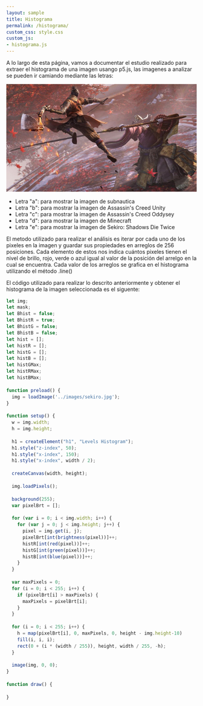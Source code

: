 ```yaml
---
layout: sample
title: Histograma
permalink: /histograma/
custom_css: style.css
custom_js:
- histograma.js
---
```

A lo largo de esta página, vamos a documentar el estudio realizado para extraer el histograma de una imagen usango p5.js, las imagenes a analizar se pueden ir camiando mediante las letras:

<img src="../images/sekiro.jpg" alt="hisgrama" class="center-image">

- Letra "a": para mostrar la imagen de subnautica
- Letra "b": para mostrar la imagen de Assassin's Creed Unity
- Letra "c": para mostrar la imagen de Assassin's Creed Oddysey
- Letra "d": para mostrar la imagen de Minecraft
- Letra "e": para mostrar la imagen de Sekiro: Shadows Die Twice

El metodo utilizado para realizar el análisis es iterar por cada uno de los pixeles en la imagen y guardar sus propiedades en arreglos de 256 posiciones. Cada elemento de estos nos indica cuántos pixeles tienen el nivel de brillo, 
rojo, verde o azul igual al valor de la posición del arrelgo en la cual se encuentra. Cada valor de los arreglos se grafica en el histograma utilizando el método .line()

El código utilizado para realizar lo descrito anteriormente y obtener el histograma de la imagen seleccionada es el siguente:

```js
let img;
let mask;
let Bhist = false;
let BhistR = true;
let BhistG = false;
let BhistB = false;
let hist = [];
let histR = [];
let histG = [];
let histB = [];
let histGMax;
let histRMax;
let histBMax;

function preload() {
  img = loadImage('../images/sekiro.jpg');
}

function setup() {
  w = img.width;
  h = img.height;

  h1 = createElement("h1", "Levels Histogram");
  h1.style("z-index", 50);
  h1.style("x-index", 150);
  h1.style("x-index", width / 2);

  createCanvas(width, height);

  img.loadPixels();

  background(255);
  var pixelBrt = [];
  
  for (var i = 0; i < img.width; i++) {
    for (var j = 0; j < img.height; j++) {
      pixel = img.get(i, j);
      pixelBrt[int(brightness(pixel))]++;
      histR[int(red(pixel))]++;
      histG[int(green(pixel))]++;
      histB[int(blue(pixel))]++;
    }
  }
  
  var maxPixels = 0;
  for (i = 0; i < 255; i++) {
    if (pixelBrt[i] > maxPixels) {
      maxPixels = pixelBrt[i];
    }
  }

  for (i = 0; i < 255; i++) {
    h = map(pixelBrt[i], 0, maxPixels, 0, height - img.height-10)
    fill(i, i, i);
    rect(0 + (i * (width / 255)), height, width / 255, -h);
  }

  image(img, 0, 0);
}

function draw() {

}
```
<div class="histograma" id='histograma'></div>